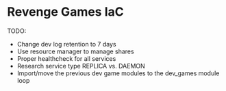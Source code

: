 # Revenge Games IaC

TODO:
- Change dev log retention to 7 days
- Use resource manager to manage shares
- Proper healthcheck for all services
- Research service type REPLICA vs. DAEMON
- Import/move the previous dev game modules to the dev_games module loop
